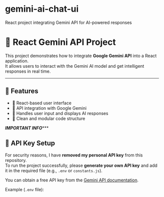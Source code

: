 # gemini-ai-chat-ui
React project integrating Gemini API for AI-powered responses

# 🤖 React Gemini API Project

This project demonstrates how to integrate **Google Gemini API** into a React application.  
It allows users to interact with the Gemini AI model and get intelligent responses in real time.

---

## 🚀 Features
- 🔹 React-based user interface  
- 🔹 API integration with Google Gemini  
- 🔹 Handles user input and displays AI responses  
- 🔹 Clean and modular code structure  





*********IMPORTANT INFO************

## 🔑 API Key Setup  
For security reasons, I have **removed my personal API key** from this repository.  
To run the project successfully, please **generate your own API key** and add it in the required file (e.g., `.env` or `constants.js`).  

You can obtain a free API key from the [Gemini API documentation](https://ai.google.dev/).  

Example (`.env` file):  
